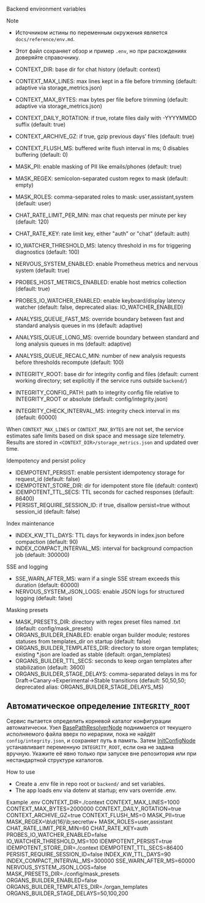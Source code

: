 <!-- neira:meta
id: NEI-20250915-adaptive-storage-backend-env
intent: docs
summary: Контекстное хранилище теперь подбирает лимиты по диску; переменные можно переопределить.
-->

<!-- neira:meta
id: NEI-20250922-analysis-queue-env
intent: docs
summary: Добавлены переменные управления порогами очередей анализа.
-->
<!-- neira:meta
id: NEI-20251010-organ-builder-env
intent: docs
summary: описаны переменные ORGANS_BUILDER_ENABLED, ORGANS_BUILDER_TEMPLATES_DIR и ORGANS_BUILDER_TTL_SECS.
-->
<!-- neira:meta
id: NEI-20251101-organ-builder-stage-delays-env
intent: docs
summary: добавлена переменная ORGANS_BUILDER_STAGE_DELAYS.
-->
<!-- neira:meta
id: NEI-20250620-organ-builder-stage-delays-env-rename
intent: docs
summary: переменная переименована в ORGANS_BUILDER_STAGE_DELAYS.
-->

Backend environment variables

Note

- Источником истины по переменным окружения является `docs/reference/env.md`.
- Этот файл сохраняет обзор и пример `.env`, но при расхождениях доверяйте справочнику.

- CONTEXT_DIR: base dir for chat history (default: context)
- CONTEXT_MAX_LINES: max lines kept in a file before trimming (default: adaptive via storage_metrics.json)
- CONTEXT_MAX_BYTES: max bytes per file before trimming (default: adaptive via storage_metrics.json)
- CONTEXT_DAILY_ROTATION: if true, rotate files daily with -YYYYMMDD suffix (default: true)
- CONTEXT_ARCHIVE_GZ: if true, gzip previous days’ files (default: true)
- CONTEXT_FLUSH_MS: buffered write flush interval in ms; 0 disables buffering (default: 0)
- MASK_PII: enable masking of PII like emails/phones (default: true)
- MASK_REGEX: semicolon-separated custom regex to mask (default: empty)
- MASK_ROLES: comma-separated roles to mask: user,assistant,system (default: user)
- CHAT_RATE_LIMIT_PER_MIN: max chat requests per minute per key (default: 120)
- CHAT_RATE_KEY: rate limit key, either "auth" or "chat" (default: auth)
- IO_WATCHER_THRESHOLD_MS: latency threshold in ms for triggering diagnostics (default: 100)
- NERVOUS_SYSTEM_ENABLED: enable Prometheus metrics and nervous system (default: true)
- PROBES_HOST_METRICS_ENABLED: enable host metrics collection (default: true)
- PROBES_IO_WATCHER_ENABLED: enable keyboard/display latency watcher (default: false, deprecated alias: IO_WATCHER_ENABLED)
- ANALYSIS_QUEUE_FAST_MS: override boundary between fast and standard analysis queues in ms (default: adaptive)
- ANALYSIS_QUEUE_LONG_MS: override boundary between standard and long analysis queues in ms (default: adaptive)
- ANALYSIS_QUEUE_RECALC_MIN: number of new analysis requests before thresholds recompute (default: 100)
- INTEGRITY_ROOT: base dir for integrity config and files (default: current working directory; set explicitly if the service runs outside `backend/`)
- INTEGRITY_CONFIG_PATH: path to integrity config file relative to INTEGRITY_ROOT or absolute (default: config/integrity.json)
- INTEGRITY_CHECK_INTERVAL_MS: integrity check interval in ms (default: 60000)

When `CONTEXT_MAX_LINES` or `CONTEXT_MAX_BYTES` are not set, the service
estimates safe limits based on disk space and message size telemetry. Results
are stored in `<CONTEXT_DIR>/storage_metrics.json` and updated over time.

Idempotency and persist policy

- IDEMPOTENT_PERSIST: enable persistent idempotency storage for request_id (default: false)
- IDEMPOTENT_STORE_DIR: dir for idempotent store file (default: context)
- IDEMPOTENT_TTL_SECS: TTL seconds for cached responses (default: 86400)
- PERSIST_REQUIRE_SESSION_ID: if true, disallow persist=true without session_id (default: false)

Index maintenance

- INDEX_KW_TTL_DAYS: TTL days for keywords in index.json before compaction (default: 90)
- INDEX_COMPACT_INTERVAL_MS: interval for background compaction job (default: 300000)

SSE and logging

- SSE_WARN_AFTER_MS: warn if a single SSE stream exceeds this duration (default: 60000)
- NERVOUS_SYSTEM_JSON_LOGS: enable JSON logs for structured logging (default: false)

Masking presets

- MASK_PRESETS_DIR: directory with regex preset files named <preset>.txt (default: config/mask_presets)
- ORGANS_BUILDER_ENABLED: enable organ builder module; restores statuses from templates_dir on startup (default: false)
- ORGANS_BUILDER_TEMPLATES_DIR: directory to store organ templates; existing \*.json are loaded as stable (default: organ_templates)
- ORGANS_BUILDER_TTL_SECS: seconds to keep organ templates after stabilization (default: 3600)
- ORGANS_BUILDER_STAGE_DELAYS: comma-separated delays in ms for Draft→Canary→Experimental→Stable transitions (default: 50,50,50; deprecated alias: ORGANS_BUILDER_STAGE_DELAYS_MS)

## Автоматическое определение `INTEGRITY_ROOT`

Сервис пытается определить корневой каталог конфигурации автоматически. Узел
[BasePathResolverNode](../docs/nodes/action-nodes.md#basepathresolvernode) поднимается от текущего
исполняемого файла вверх по иерархии, пока не найдёт `config/integrity.json`, и сохраняет путь в память.
Затем [InitConfigNode](../docs/nodes/action-nodes.md#initconfignode) устанавливает переменную
`INTEGRITY_ROOT`, если она не задана вручную. Укажите её явно только при запуске вне репозитория или при нестандартной
структуре каталогов.

How to use

- Create a .env file in repo root or `backend/` and set variables.
- The app loads env via dotenv at startup; env vars override .env.

Example .env
CONTEXT_DIR=./context
CONTEXT_MAX_LINES=1000
CONTEXT_MAX_BYTES=2000000
CONTEXT_DAILY_ROTATION=true
CONTEXT_ARCHIVE_GZ=true
CONTEXT_FLUSH_MS=0
MASK_PII=true
MASK_REGEX=\b\d{16}\b;secret\w+
MASK_ROLES=user,assistant
CHAT_RATE_LIMIT_PER_MIN=60
CHAT_RATE_KEY=auth
PROBES_IO_WATCHER_ENABLED=false
IO_WATCHER_THRESHOLD_MS=100
IDEMPOTENT_PERSIST=true
IDEMPOTENT_STORE_DIR=./context
IDEMPOTENT_TTL_SECS=86400
PERSIST_REQUIRE_SESSION_ID=false
INDEX_KW_TTL_DAYS=90
INDEX_COMPACT_INTERVAL_MS=300000
SSE_WARN_AFTER_MS=60000
NERVOUS_SYSTEM_JSON_LOGS=false
MASK_PRESETS_DIR=./config/mask_presets
ORGANS_BUILDER_ENABLED=false
ORGANS_BUILDER_TEMPLATES_DIR=./organ_templates
ORGANS_BUILDER_STAGE_DELAYS=50,100,200
